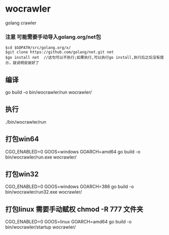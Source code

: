 # wocrawler
golang crawler

### 注意 可能需要手动导入golang.org/net包
    $cd $GOPATH/src/golang.org/x/
    $git clone https://github.com/golang/net.git net
    $go install net  //这句可以不执行;如果执行,可以执行go install,执行后之后没有提示，就说明安装好了

## 编译
go build -o bin/wocrawler/run wocrawler/
## 执行
./bin/wocrawler/run
## 打包win64
CGO_ENABLED=0 GOOS=windows GOARCH=amd64 go build -o bin/wocrawler/run.exe wocrawler/
## 打包win32
CGO_ENABLED=0 GOOS=windows GOARCH=386 go build -o bin/wocrawler/run32.exe wocrawler/
## 打包linux 需要手动赋权 chmod -R 777 文件夹
CGO_ENABLED=0 GOOS=linux GOARCH=amd64 go build  -o  bin/wocrawler/startup wocrawler/